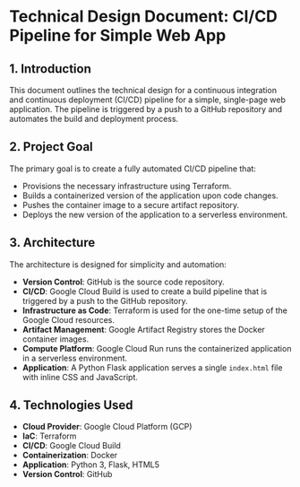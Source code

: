 # Technical Design Document: CI/CD Pipeline for Simple Web App

## 1. Introduction

This document outlines the technical design for a continuous integration and continuous deployment (CI/CD) pipeline for a simple, single-page web application. The pipeline is triggered by a push to a GitHub repository and automates the build and deployment process.

## 2. Project Goal

The primary goal is to create a fully automated CI/CD pipeline that:
-   Provisions the necessary infrastructure using Terraform.
-   Builds a containerized version of the application upon code changes.
-   Pushes the container image to a secure artifact repository.
-   Deploys the new version of the application to a serverless environment.

## 3. Architecture

The architecture is designed for simplicity and automation:

-   **Version Control**: GitHub is the source code repository.
-   **CI/CD**: Google Cloud Build is used to create a build pipeline that is triggered by a push to the GitHub repository.
-   **Infrastructure as Code**: Terraform is used for the one-time setup of the Google Cloud resources.
-   **Artifact Management**: Google Artifact Registry stores the Docker container images.
-   **Compute Platform**: Google Cloud Run runs the containerized application in a serverless environment.
-   **Application**: A Python Flask application serves a single `index.html` file with inline CSS and JavaScript.

## 4. Technologies Used

-   **Cloud Provider**: Google Cloud Platform (GCP)
-   **IaC**: Terraform
-   **CI/CD**: Google Cloud Build
-   **Containerization**: Docker
-   **Application**: Python 3, Flask, HTML5
-   **Version Control**: GitHub